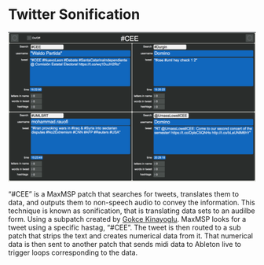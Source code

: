 # Twitter Sonification

![alt text](./screenshot.png)

“#CEE” is a MaxMSP patch that searches for tweets, translates them to data,
and outputs them to non-speech audio to convey the information. This technique is
known as sonification, that is translating data sets to an audilbe form.
Using a subpatch created by [Gokce Kinayoglu](https://cycling74.com/tools/searchtweet-design-patches-that-respond-to-twitter-posts/). MaxMSP looks for a tweet
using a specific hastag, “#CEE”. The tweet is then routed to a sub patch that strips
the text and creates numerical data from it. That numerical data is then sent to
another patch that sends midi data to Ableton live to trigger loops corresponding to
the data.
